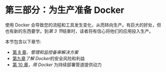 # 第三部分：为生产准备 Docker

使用 Docker 会导致您的流程和工具发生变化，从而转向生产。有巨大的好处，但也有新的东西要学。到*第 3 节*结束时，读者将有信心将他们的应用投入生产。

本节包含以下章节:

*   [第 8 章](08.html)、*管理和监控备审解决方案*
*   [第九章](09.html)*了解 Docker*的安全风险和利益
*   [第 10 章](10.html)，*用 Docker* 为持续部署管道提供动力